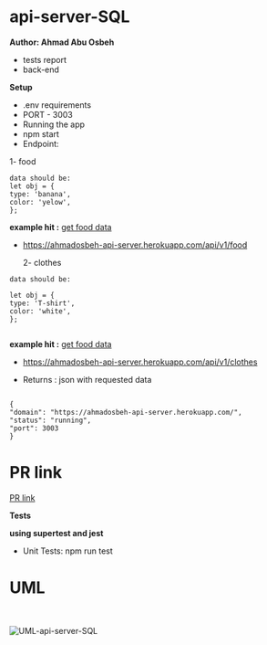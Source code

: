 # api-server-SQL


**Author: Ahmad Abu Osbeh**
<br>

- tests report
- back-end

**Setup**
<br>

- .env requirements
- PORT - 3003
- Running the app
- npm start
- Endpoint:

1- food

```
data should be:
let obj = {
type: 'banana',
color: 'yelow',
};

```

**example hit :**
[get food data](https://ahmadosbeh-api-server.herokuapp.com/api/v1/food)

- https://ahmadosbeh-api-server.herokuapp.com/api/v1/food

  2- clothes

```
data should be:

let obj = {
type: 'T-shirt',
color: 'white',
};


```

**example hit :**
[get food data](https://ahmadosbeh-api-server.herokuapp.com/api/v1/clothes)

- https://ahmadosbeh-api-server.herokuapp.com/api/v1/clothes

- Returns : json with requested data

```

{
"domain": "https://ahmadosbeh-api-server.herokuapp.com/",
"status": "running",
"port": 3003
}

```

# PR link

[PR link](https://github.com/Ahmad-AbuOsbeh/api-server-SQL/pull/1)

**Tests**

**using supertest and jest**

- Unit Tests: npm run test

# UML

<br>

![UML-api-server-SQL](images/api-server-SQL.jpg)
